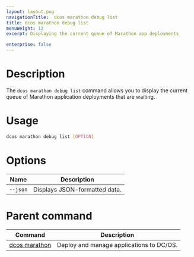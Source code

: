 ```yaml
---
layout: layout.pug
navigationTitle:  dcos marathon debug list
title: dcos marathon debug list
menuWeight: 12
excerpt: Displaying the current queue of Marathon app deployments

enterprise: false
---
```




# Description
The `dcos marathon debug list` command allows you to display the current queue of Marathon application deployments that are waiting.

# Usage

```bash
dcos marathon debug list [OPTION]
```

# Options

| Name |  Description |
|---------|-------------|
| `--json`   |  Displays JSON-formatted data. |

# Parent command

| Command | Description |
|---------|-------------|
| [dcos marathon](/1.12/cli/command-reference/dcos-marathon/) | Deploy and manage applications to DC/OS. |

